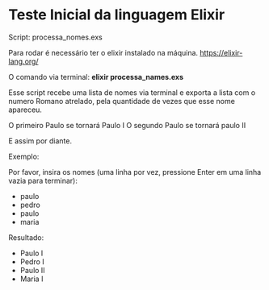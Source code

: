 # Teste Inicial da linguagem Elixir



Script: processa_nomes.exs



Para rodar é necessário ter o elixir instalado na máquina.
https://elixir-lang.org/

O comando via terminal: **elixir processa_names.exs**



Esse script recebe uma lista de nomes via terminal e exporta a lista com o numero Romano atrelado, pela quantidade de vezes que esse nome apareceu.

O primeiro Paulo se tornará Paulo I
O segundo Paulo se tornará paulo II

E assim por diante.



Exemplo:

Por favor, insira os nomes (uma linha por vez, pressione Enter em uma linha vazia para terminar):

- paulo
- pedro
- paulo
- maria

Resultado:

- Paulo I
- Pedro I
- Paulo II
- Maria I